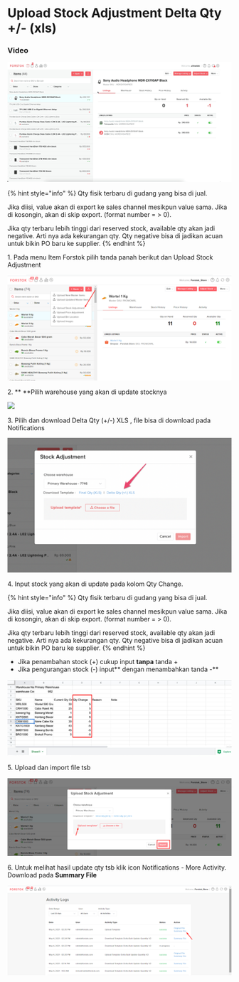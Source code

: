 # Upload Stock Adjustment Delta Qty +/- (xls)

### Video

![](../../.gitbook/assets/upload-stock-adjustment-delta-qty.gif)

{% hint style="info" %}
Qty fisik terbaru di gudang yang bisa di jual.

Jika diisi, value akan di export ke sales channel mesikpun value sama. Jika di kosongin, akan di skip export. (format number = > 0).

Jika qty terbaru lebih tinggi dari reserved stock, available qty akan jadi negative. Arti nya ada kekurangan qty. Qty negative bisa di jadikan acuan untuk bikin PO baru ke supplier.
{% endhint %}

1\. Pada menu Item Forstok pilih tanda panah berikut dan Upload Stock Adjustment

![](<../../.gitbook/assets/image (316).png>)

2\. ** **Pilih warehouse yang akan di update stocknya

![](https://lh6.googleusercontent.com/BcVzu\_2Iqok9b5ggqUFbegSAkqeTJVki9v3kV7\_MtIwQnuRM5ljioeoC1pllGzVKPcFrEnNwj-pPLhxC9IRaGujOhhjhJT0bhIZMf-Z0SGW-m1aRvUJwCzlIktlDvArDuXtLwqPG)

3\. Pilih dan download Delta Qty (+/-) XLS , file bisa di download pada Notifications

![](../../.gitbook/assets/screen-shot-2021-03-31-at-4.07.46-pm.png)

4\. Input stock yang akan di update pada kolom Qty Change.

{% hint style="info" %}
Qty fisik terbaru di gudang yang bisa di jual.

Jika diisi, value akan di export ke sales channel mesikpun value sama. Jika di kosongin, akan di skip export. (format number = > 0).

Jika qty terbaru lebih tinggi dari reserved stock, available qty akan jadi negative. Arti nya ada kekurangan qty. Qty negative bisa di jadikan acuan untuk bikin PO baru ke supplier.
{% endhint %}

* Jika penambahan stock (+) cukup input **tanpa** tanda +
* Jika pengurangan stock (-) input** dengan menambahkan tanda -**

![](<../../.gitbook/assets/image (314).png>)

5\. Upload dan import file tsb

![](<../../.gitbook/assets/image (321).png>)



6\.  Untuk melihat hasil update qty tsb klik icon Notifications - More Activity. Download pada **Summary File**

![](<../../.gitbook/assets/image (318).png>)



